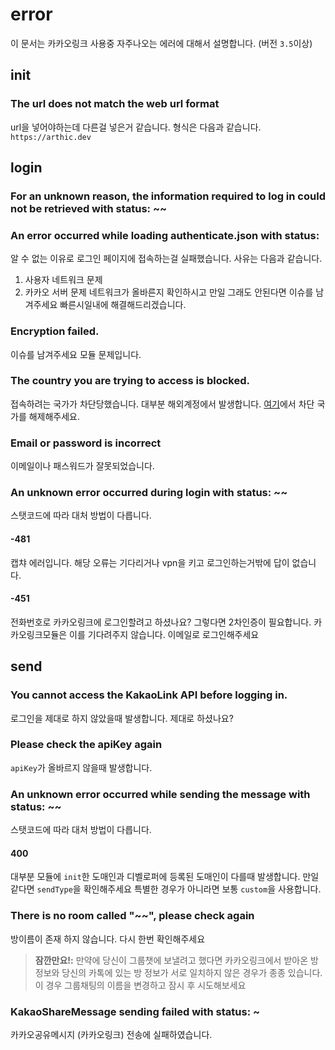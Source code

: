 # error
이 문서는 카카오링크 사용중 자주나오는 에러에 대해서 설명합니다. (버전 `3.5`이상)
## init
### The url does not match the web url format
url을 넣어야하는데 다른걸 넣은거 같습니다. 형식은 다음과 같습니다.
`https://arthic.dev`

## login
### For an unknown reason, the information required to log in could not be retrieved with status: ~~
### An error occurred while loading authenticate.json with status:
알 수 없는 이유로 로그인 페이지에 접속하는걸 실패했습니다. 사유는 다음과 같습니다.
1. 사용자 네트워크 문제
2. 카카오 서버 문제
네트워크가 올바른지 확인하시고 만일 그래도 안된다면 이슈를 남겨주세요 빠른시일내에 해결해드리겠습니다.
### Encryption failed.
이슈를 남겨주세요 모듈 문제입니다.
### The country you are trying to access is blocked.
접속하려는 국가가 차단당했습니다. 대부분 해외계정에서 발생합니다.
[여기](https://accounts.kakao.com/)에서 차단 국가를 해제해주세요.
### Email or password is incorrect
이메일이나 패스워드가 잘못되었습니다.
### An unknown error occurred during login with status: ~~
스탯코드에 따라 대처 방법이 다릅니다.
#### -481
캡챠 에러입니다. 해당 오류는 기다리거나 vpn을 키고 로그인하는거밖에 답이 없습니다.
#### -451
전화번호로 카카오링크에 로그인할려고 하셨나요? 그렇다면 2차인증이 필요합니다.
카카오링크모듈은 이를 기다려주지 않습니다.
이메일로 로그인해주세요

## send
### You cannot access the KakaoLink API before logging in.
로그인을 제대로 하지 않았을때 발생합니다. 제대로 하셨나요?
### Please check the apiKey again
`apiKey`가 올바르지 않을때 발생합니다.
### An unknown error occurred while sending the message with status: ~~
스탯코드에 따라 대처 방법이 다릅니다.
#### 400
대부분 모듈에 `init`한 도매인과 디벨로퍼에 등록된 도매인이 다를때 발생합니다.
만일 같다면 `sendType`을 확인해주세요
특별한 경우가 아니라면 보통 `custom`을 사용합니다.
### There is no room called "~~", please check again
방이름이 존재 하지 않습니다. 다시 한번 확인해주세요
> **잠깐만요!:** 만약에 당신이 그룹챗에 보낼려고 했다면 카카오링크에서 받아온 방 정보와 당신의 카톡에 있는 방 정보가
> 서로 일치하지 않은 경우가 종종 있습니다.
> 이 경우 그룹채팅의 이름을 변경하고 잠시 후 시도해보세요
### KakaoShareMessage sending failed with status: ~
카카오공유메시지 (카카오링크) 전송에 실패하였습니다.